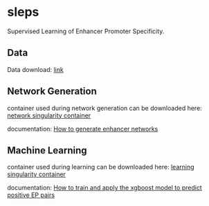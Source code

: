 # sleps
Supervised Learning of Enhancer Promoter Specificity.


## Data

Data download: [link](https://drive.google.com/drive/folders/1270MmEk8oF3VpJ5llkaKSCqPy0i8-qLW?usp=drive_link)

## Network Generation

container used during network generation can be downloaded here:
[network singularity container](https://drive.google.com/drive/folders/13WP9gLttNaa3HQLAs5Of-PB4ZVqbmwUJ?usp=sharing)

documentation:
[How to generate enhancer networks](https://github.com/HanLabUNLV/abic/blob/master/network_generation_process.md)


## Machine Learning
container used during learning can be downloaded here:
[learning singularity container](https://drive.google.com/drive/folders/1QTNEvYx6T5kXfspyx4w_OEKo8dJ8cJTQ?usp=sharing)

documentation:
[How to train and apply the xgboost model to predict positive EP pairs](https://github.com/HanLabUNLV/abic/blob/master/learning.md)



